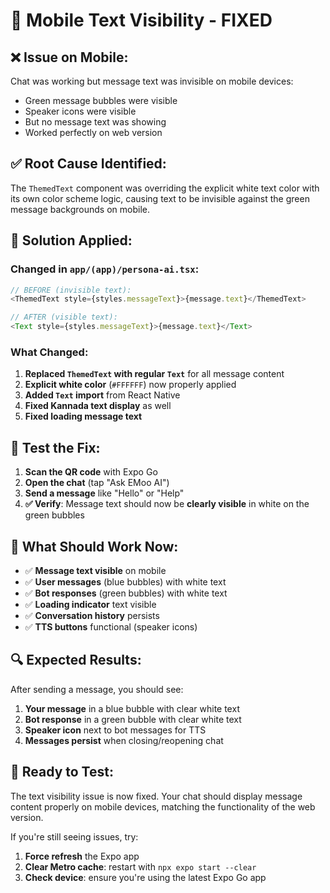 # 📱 Mobile Text Visibility - FIXED

## ❌ **Issue on Mobile:**

Chat was working but message text was invisible on mobile devices:
- Green message bubbles were visible
- Speaker icons were visible  
- But no message text was showing
- Worked perfectly on web version

## ✅ **Root Cause Identified:**

The `ThemedText` component was overriding the explicit white text color with its own color scheme logic, causing text to be invisible against the green message backgrounds on mobile.

## 🔧 **Solution Applied:**

### **Changed in `app/(app)/persona-ai.tsx`:**

```typescript
// BEFORE (invisible text):
<ThemedText style={styles.messageText}>{message.text}</ThemedText>

// AFTER (visible text):
<Text style={styles.messageText}>{message.text}</Text>
```

### **What Changed:**
1. **Replaced `ThemedText` with regular `Text`** for all message content
2. **Explicit white color** (`#FFFFFF`) now properly applied
3. **Added `Text` import** from React Native
4. **Fixed Kannada text display** as well
5. **Fixed loading message text**

## 📱 **Test the Fix:**

1. **Scan the QR code** with Expo Go
2. **Open the chat** (tap "Ask EMoo AI")
3. **Send a message** like "Hello" or "Help"
4. **✅ Verify**: Message text should now be **clearly visible** in white on the green bubbles

## 🎯 **What Should Work Now:**

- ✅ **Message text visible** on mobile
- ✅ **User messages** (blue bubbles) with white text
- ✅ **Bot responses** (green bubbles) with white text  
- ✅ **Loading indicator** text visible
- ✅ **Conversation history** persists
- ✅ **TTS buttons** functional (speaker icons)

## 🔍 **Expected Results:**

After sending a message, you should see:
1. **Your message** in a blue bubble with clear white text
2. **Bot response** in a green bubble with clear white text
3. **Speaker icon** next to bot messages for TTS
4. **Messages persist** when closing/reopening chat

## 🚀 **Ready to Test:**

The text visibility issue is now fixed. Your chat should display message content properly on mobile devices, matching the functionality of the web version.

If you're still seeing issues, try:
1. **Force refresh** the Expo app
2. **Clear Metro cache**: restart with `npx expo start --clear`
3. **Check device**: ensure you're using the latest Expo Go app 